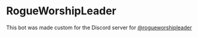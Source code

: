 # RogueWorshipLeader

This bot was made custom for the Discord server for [@rogueworshipleader](https://instagram.com/rogueworshipleader)
